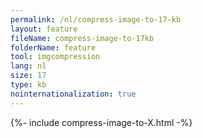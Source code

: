 ```yaml
---
permalink: /nl/compress-image-to-17-kb
layout: feature
fileName: compress-image-to-17kb
folderName: feature
tool: imgcompression
lang: nl
size: 17
type: kb
nointernationalization: true
---
```

{%- include compress-image-to-X.html -%}       
